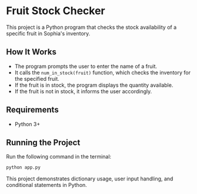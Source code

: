 # Fruit Stock Checker

This project is a Python program that checks the stock availability of a specific fruit in Sophia's inventory.

## How It Works

- The program prompts the user to enter the name of a fruit.
- It calls the `num_in_stock(fruit)` function, which checks the inventory for the specified fruit.
- If the fruit is in stock, the program displays the quantity available.
- If the fruit is not in stock, it informs the user accordingly.

## Requirements
- Python 3+

## Running the Project
Run the following command in the terminal:
```sh
python app.py
```

This project demonstrates dictionary usage, user input handling, and conditional statements in Python.